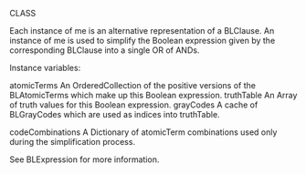 CLASS

Each instance of me is an alternative representation of a BLClause.  An instance of me is used to simplify the Boolean expression given by the corresponding BLClause into a single OR of ANDs.

Instance variables:

atomicTerms		An OrderedCollection of the positive versions of the BLAtomicTerms which make up this Boolean expression.
truthTable		An Array of truth values for this Boolean expression.
grayCodes		A cache of BLGrayCodes which are used as indices into truthTable.

codeCombinations	A Dictionary of atomicTerm combinations used only during the simplification process.
	
See BLExpression for more information.
